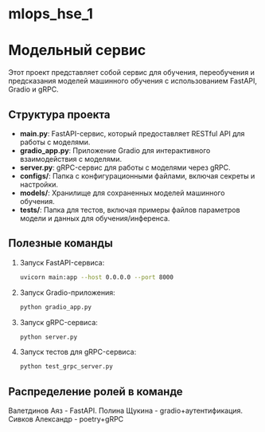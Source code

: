 # mlops_hse_1

# Модельный сервис

Этот проект представляет собой сервис для обучения, переобучения и предсказания моделей машинного обучения с использованием FastAPI, Gradio и gRPC.

## Структура проекта

- **main.py**: FastAPI-сервис, который предоставляет RESTful API для работы с моделями.
- **gradio_app.py**: Приложение Gradio для интерактивного взаимодействия с моделями.
- **server.py**: gRPC-сервис для работы с моделями через gRPC.
- **configs/**: Папка с конфигурационными файлами, включая секреты и настройки.
- **models/**: Хранилище для сохраненных моделей машинного обучения.
- **tests/**: Папка для тестов, включая примеры файлов параметров модели и данных для обучения/инференса.

## Полезные команды

1. Запуск FastAPI-сервиса:
   ```bash
   uvicorn main:app --host 0.0.0.0 --port 8000
2. Запуск Gradio-приложения:
   ```bash
   python gradio_app.py
3. Запуск gRPC-сервиса:
   ```bash
   python server.py
4. Запуск тестов для gRPC-сервиса:
   ```bash
   python test_grpc_server.py

## Распределение ролей в команде
Валетдинов Аяз -  FastAPI. Полина Щукина - gradio+аутентификация. Сивков Александр - poetry+gRPC
